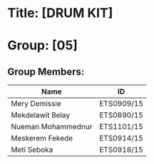 # Title: [DRUM KIT]  
# Group: [05]  

## Group Members:  

| Name               | ID          |
|--------------------|-------------|
| Mery Demissie      | ETS0909/15  |
| Mekdelawit Belay   | ETS0890/15  |
| Nueman Mohammednur | ETS1101/15  |
| Meskerem Fekede    | ETS0914/15  |
| Meti Seboka        | ETS0918/15  |
